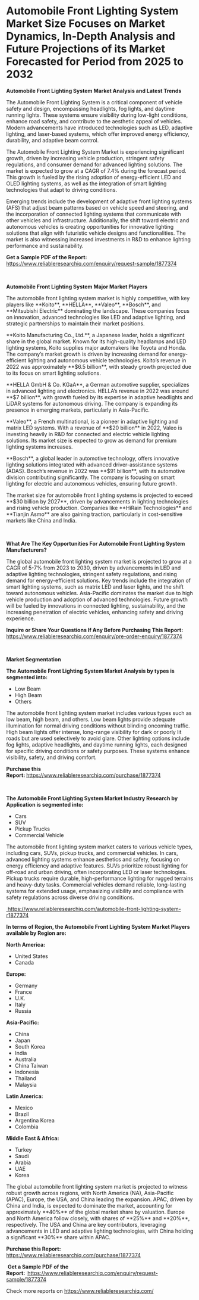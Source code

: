 <p><h1>Automobile Front Lighting System Market Size Focuses on Market Dynamics, In-Depth Analysis and Future Projections of its Market Forecasted for Period from 2025 to 2032</h1></p><p><strong>Automobile Front Lighting System Market Analysis and Latest Trends</strong></p>
<p><p>The Automobile Front Lighting System is a critical component of vehicle safety and design, encompassing headlights, fog lights, and daytime running lights. These systems ensure visibility during low-light conditions, enhance road safety, and contribute to the aesthetic appeal of vehicles. Modern advancements have introduced technologies such as LED, adaptive lighting, and laser-based systems, which offer improved energy efficiency, durability, and adaptive beam control.</p><p>The Automobile Front Lighting System Market is experiencing significant growth, driven by increasing vehicle production, stringent safety regulations, and consumer demand for advanced lighting solutions. The market is expected to grow at a CAGR of 7.4% during the forecast period. This growth is fueled by the rising adoption of energy-efficient LED and OLED lighting systems, as well as the integration of smart lighting technologies that adapt to driving conditions.</p><p>Emerging trends include the development of adaptive front lighting systems (AFS) that adjust beam patterns based on vehicle speed and steering, and the incorporation of connected lighting systems that communicate with other vehicles and infrastructure. Additionally, the shift toward electric and autonomous vehicles is creating opportunities for innovative lighting solutions that align with futuristic vehicle designs and functionalities. The market is also witnessing increased investments in R&D to enhance lighting performance and sustainability.</p></p>
<p><strong>Get a Sample PDF of the Report:&nbsp;</strong> <a href="https://www.reliableresearchiq.com/enquiry/request-sample/1877374?utm_campaign=103&utm_medium=2&utm_source=Github&utm_content=ia&utm_term=24012025&utm_id=automobile-front-lighting-system">https://www.reliableresearchiq.com/enquiry/request-sample/1877374</a></p>
<p>&nbsp;</p>
<p><strong>Automobile Front Lighting System Major Market Players</strong></p>
<p><p>The automobile front lighting system market is highly competitive, with key players like **Koito**, **HELLA**, **Valeo**, **Bosch**, and **Mitsubishi Electric** dominating the landscape. These companies focus on innovation, advanced technologies like LED and adaptive lighting, and strategic partnerships to maintain their market positions.</p><p>**Koito Manufacturing Co., Ltd.**, a Japanese leader, holds a significant share in the global market. Known for its high-quality headlamps and LED lighting systems, Koito supplies major automakers like Toyota and Honda. The company’s market growth is driven by increasing demand for energy-efficient lighting and autonomous vehicle technologies. Koito’s revenue in 2022 was approximately **$6.5 billion**, with steady growth projected due to its focus on smart lighting solutions.</p><p>**HELLA GmbH & Co. KGaA**, a German automotive supplier, specializes in advanced lighting and electronics. HELLA’s revenue in 2022 was around **$7 billion**, with growth fueled by its expertise in adaptive headlights and LiDAR systems for autonomous driving. The company is expanding its presence in emerging markets, particularly in Asia-Pacific.</p><p>**Valeo**, a French multinational, is a pioneer in adaptive lighting and matrix LED systems. With a revenue of **$20 billion** in 2022, Valeo is investing heavily in R&D for connected and electric vehicle lighting solutions. Its market size is expected to grow as demand for premium lighting systems increases.</p><p>**Bosch**, a global leader in automotive technology, offers innovative lighting solutions integrated with advanced driver-assistance systems (ADAS). Bosch’s revenue in 2022 was **$91 billion**, with its automotive division contributing significantly. The company is focusing on smart lighting for electric and autonomous vehicles, ensuring future growth.</p><p>The market size for automobile front lighting systems is projected to exceed **$30 billion by 2027**, driven by advancements in lighting technologies and rising vehicle production. Companies like **HiRain Technologies** and **Tianjin Asmo** are also gaining traction, particularly in cost-sensitive markets like China and India.</p></p>
<p>&nbsp;</p>
<p><strong>What Are The Key Opportunities For Automobile Front Lighting System Manufacturers?</strong></p>
<p><p>The global automobile front lighting system market is projected to grow at a CAGR of 5-7% from 2023 to 2030, driven by advancements in LED and adaptive lighting technologies, stringent safety regulations, and rising demand for energy-efficient solutions. Key trends include the integration of smart lighting systems, such as matrix LED and laser lights, and the shift toward autonomous vehicles. Asia-Pacific dominates the market due to high vehicle production and adoption of advanced technologies. Future growth will be fueled by innovations in connected lighting, sustainability, and the increasing penetration of electric vehicles, enhancing safety and driving experience.</p></p>
<p><strong>Inquire or Share Your Questions If Any Before Purchasing This Report:</strong> <a href="https://www.reliableresearchiq.com/enquiry/pre-order-enquiry/1877374?utm_campaign=103&utm_medium=2&utm_source=Github&utm_content=ia&utm_term=24012025&utm_id=automobile-front-lighting-system">https://www.reliableresearchiq.com/enquiry/pre-order-enquiry/1877374</a></p>
<p>&nbsp;</p>
<p><strong>Market Segmentation</strong></p>
<p><strong>The Automobile Front Lighting System Market Analysis by types is segmented into:</strong></p>
<p><ul><li>Low Beam</li><li>High Beam</li><li>Others</li></ul></p>
<p><p>The automobile front lighting system market includes various types such as low beam, high beam, and others. Low beam lights provide adequate illumination for normal driving conditions without blinding oncoming traffic. High beam lights offer intense, long-range visibility for dark or poorly lit roads but are used selectively to avoid glare. Other lighting options include fog lights, adaptive headlights, and daytime running lights, each designed for specific driving conditions or safety purposes. These systems enhance visibility, safety, and driving comfort.</p></p>
<p><strong>Purchase this Report:&nbsp;</strong><a href="https://www.reliableresearchiq.com/purchase/1877374?utm_campaign=103&utm_medium=2&utm_source=Github&utm_content=ia&utm_term=24012025&utm_id=automobile-front-lighting-system">https://www.reliableresearchiq.com/purchase/1877374</a></p>
<p>&nbsp;</p>
<p><strong>The Automobile Front Lighting System Market Industry Research by Application is segmented into:</strong></p>
<p><ul><li>Cars</li><li>SUV</li><li>Pickup Trucks</li><li>Commercial Vehicle</li></ul></p>
<p><p>The automobile front lighting system market caters to various vehicle types, including cars, SUVs, pickup trucks, and commercial vehicles. In cars, advanced lighting systems enhance aesthetics and safety, focusing on energy efficiency and adaptive features. SUVs prioritize robust lighting for off-road and urban driving, often incorporating LED or laser technologies. Pickup trucks require durable, high-performance lighting for rugged terrains and heavy-duty tasks. Commercial vehicles demand reliable, long-lasting systems for extended usage, emphasizing visibility and compliance with safety regulations across diverse driving conditions.</p></p>
<p><a href="https://www.reliableresearchiq.com/automobile-front-lighting-system-r1877374?utm_campaign=103&utm_medium=2&utm_source=Github&utm_content=ia&utm_term=24012025&utm_id=automobile-front-lighting-system">&nbsp;https://www.reliableresearchiq.com/automobile-front-lighting-system-r1877374</a></p>
<p><strong>In terms of Region, the Automobile Front Lighting System Market Players available by Region are:</strong></p>
<p>
    <p> <strong> North America: </strong>
        <ul>
            <li>United States</li>
            <li>Canada</li>
        </ul>
        </p> 
    <p> <strong> Europe: </strong>
        <ul>
            <li>Germany</li>
            <li>France</li>
            <li>U.K.</li>
            <li>Italy</li>
            <li>Russia</li>
        </ul>
        </p> 
    <p> <strong> Asia-Pacific: </strong>
        <ul>
            <li>China</li>
            <li>Japan</li>
            <li>South Korea</li>
            <li>India</li>
            <li>Australia</li>
            <li>China Taiwan</li>
            <li>Indonesia</li>
            <li>Thailand</li>
            <li>Malaysia</li>
        </ul>
        </p> 
    <p> <strong> Latin America: </strong>
        <ul>
            <li>Mexico</li>
            <li>Brazil</li>
            <li>Argentina Korea</li>
            <li>Colombia</li>
        </ul>
        </p> 
    <p> <strong> Middle East & Africa: </strong>
        <ul>
            <li>Turkey</li>
            <li>Saudi</li>
            <li>Arabia</li>
            <li>UAE</li>
            <li>Korea</li>
        </ul>
    </p>
    </p>
<p><p>The global automobile front lighting system market is projected to witness robust growth across regions, with North America (NA), Asia-Pacific (APAC), Europe, the USA, and China leading the expansion. APAC, driven by China and India, is expected to dominate the market, accounting for approximately **40%** of the global market share by valuation. Europe and North America follow closely, with shares of **25%** and **20%**, respectively. The USA and China are key contributors, leveraging advancements in LED and adaptive lighting technologies, with China holding a significant **30%** share within APAC.</p></p>
<p><strong>Purchase this Report: </strong><a href="https://www.reliableresearchiq.com/purchase/1877374?utm_campaign=103&utm_medium=2&utm_source=Github&utm_content=ia&utm_term=24012025&utm_id=automobile-front-lighting-system">https://www.reliableresearchiq.com/purchase/1877374</a></p>
<p>&nbsp;<strong>Get a Sample PDF of the Report:&nbsp;&nbsp;</strong><a href="https://www.reliableresearchiq.com/enquiry/request-sample/1877374?utm_campaign=103&utm_medium=2&utm_source=Github&utm_content=ia&utm_term=24012025&utm_id=automobile-front-lighting-system">https://www.reliableresearchiq.com/enquiry/request-sample/1877374</a></p>
<p><strong></strong></p>
<p>Check more reports on <a href="https://www.reliableresearchiq.com/?utm_campaign=103&utm_medium=2&utm_source=Github&utm_content=ia&utm_term=24012025&utm_id=automobile-front-lighting-system">https://www.reliableresearchiq.com/</a></p>